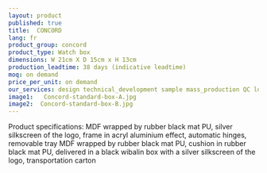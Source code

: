 ```yaml
---
layout: product
published: true
title:  CONCORD
lang: fr
product_group: concord
product_type: Watch box
dimensions: W 21cm X D 15cm x H 13cm
production_leadtime: 38 days (indicative leadtime)
moq: on demand
price_per_unit: on demand
our_services: design technical_development sample mass_production QC logistic shipping
image1:   Concord-standard-box-A.jpg
image2:  Concord-standard-box-B.jpg
---
```

Product specifications: MDF wrapped by rubber black mat PU, silver silkscreen of the logo, frame in acryl aluminium effect, automatic hinges, removable tray MDF wrapped by rubber black mat PU, cushion in rubber black mat PU, delivered in a black wibalin box with a silver silkscreen of the logo, transportation carton						
